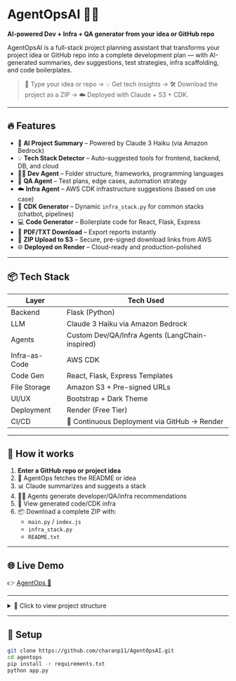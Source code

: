 # AgentOpsAI 🧠🚀  
**AI-powered Dev + Infra + QA generator from your idea or GitHub repo**

AgentOpsAI is a full-stack project planning assistant that transforms your project idea or GitHub repo into a complete development plan — with AI-generated summaries, dev suggestions, test strategies, infra scaffolding, and code boilerplates.

> 💬 Type your idea or repo → 💡 Get tech insights → 🛠 Download the project as a ZIP → ☁️ Deployed with Claude + S3 + CDK.

---

## 🔥 Features

- 📝 **AI Project Summary** – Powered by Claude 3 Haiku (via Amazon Bedrock)
- 💡 **Tech Stack Detector** – Auto-suggested tools for frontend, backend, DB, and cloud
- 🧑‍💻 **Dev Agent** – Folder structure, frameworks, programming languages
- 🧪 **QA Agent** – Test plans, edge cases, automation strategy
- ☁️ **Infra Agent** – AWS CDK infrastructure suggestions (based on use case)
- 🧱 **CDK Generator** – Dynamic `infra_stack.py` for common stacks (chatbot, pipelines)
- 💻 **Code Generator** – Boilerplate code for React, Flask, Express
- 📄 **PDF/TXT Download** – Export reports instantly
- 🔐 **ZIP Upload to S3** – Secure, pre-signed download links from AWS
- 🌐 **Deployed on Render** – Cloud-ready and production-polished

---

## 📦 Tech Stack

| Layer         | Tech Used |
|---------------|-----------|
| Backend       | Flask (Python) |
| LLM           | Claude 3 Haiku via Amazon Bedrock |
| Agents        | Custom Dev/QA/Infra Agents (LangChain-inspired) |
| Infra-as-Code | AWS CDK |
| Code Gen      | React, Flask, Express Templates |
| File Storage  | Amazon S3 + Pre-signed URLs |
| UI/UX         | Bootstrap + Dark Theme |
| Deployment    | Render (Free Tier) |
| CI/CD         | 🔁 Continuous Deployment via GitHub → Render |

---

## 🧪 How it works

1. **Enter a GitHub repo or project idea**
2. 🧠 AgentOps fetches the README or idea
3. 📊 Claude summarizes and suggests a stack
4. 🧑‍💻 Agents generate developer/QA/infra recommendations
5. 🧱 View generated code/CDK infra
6. 📦 Download a complete ZIP with:
    - `main.py` / `index.js`
    - `infra_stack.py`
    - `README.txt`

---

## 🌐 Live Demo

👉 [AgentOps 🤖](https://agentopsai.onrender.com)

---

<details>
<summary>📁 Click to view project structure</summary>

agentops/
├── app.py # Main Flask app
├── agents/ # Dev, QA, Infra agents
├── utils/ # Claude summarizer, tech stack & code generator, S3 uploader
├── cdk/infra_stack.py # Infra-as-Code generator
├── templates/ # HTML pages
├── static/ # Styles
├── requirements.txt
└── README.md

</details>

---

## 🚀 Setup

```bash
git clone https://github.com/charanp11/AgentOpsAI.git
cd agentops
pip install -r requirements.txt
python app.py